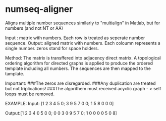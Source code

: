 # numseq-aligner
Aligns multiple number sequences similarly to "multialign" in Matlab, but for numbers (and not NT or AA) 

 Input : matrix with numbers. Each row is treated as seperate number sequence. 
 Output: aligned matrix with numbers. Each coloumn represents a single
         number. zeros stand for space holders.

 Method: 
   The matrix is transffered into adjacency direct matrix. 
   A topological ordering algorithm for directed graphs is
   applied to produce the ordered template including all numbers. 
   The sequences are then mapped to the tamplate.

 Important: 
   ###The zeros are disregarded. 
   ###Any duplication are treated but not triplications!
   ###The algorithem must received acyclic graph - > self loops must be removed.
 
 EXAMPLE:
   Input: [1 2 3 4 5 0;
           3 9 5 7 0 0;
           1 5 8 0 0 0]

   Output:[1 2 3 4 0 5 0 0;
           0 0 3 0 9 5 7 0;
           1 0 0 0 0 5 0 8]
 
 
